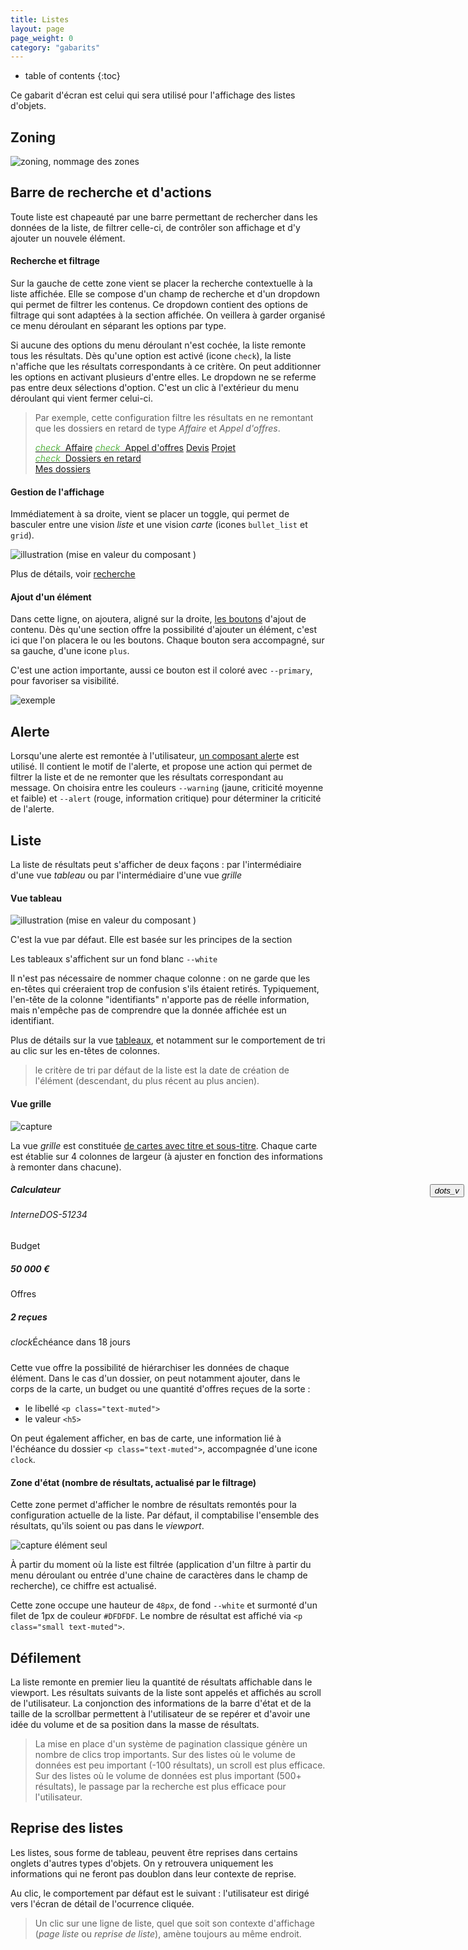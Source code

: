 ```yaml
---
title: Listes
layout: page
page_weight: 0
category: "gabarits"
---
```

* table of contents
{:toc}

Ce gabarit d'écran est celui qui sera utilisé pour l'affichage des listes d'objets.

## Zoning ##

![ zoning, nommage des zones ](assets/images/gabarits.liste-2.png)

## Barre de recherche et d'actions ##

Toute liste est chapeauté par une barre permettant de rechercher dans les données de la liste, de filtrer celle-ci, de contrôler son affichage et d'y ajouter un nouvele élément.

#### Recherche et filtrage ####

Sur la gauche de cette zone vient se placer la recherche contextuelle à la liste affichée. Elle se compose d'un champ de recherche et d'un dropdown qui permet de filtrer les contenus. Ce dropdown contient des options de filtrage qui sont adaptées à la section affichée. On veillera à garder organisé ce menu déroulant en séparant les options par type.

Si aucune des options du menu déroulant n'est cochée, la liste remonte tous les résultats. Dès qu'une option est activé (icone `check`), la liste n'affiche que les résultats correspondants à ce critère. On peut additionner les options en activant plusieurs d'entre elles. Le dropdown ne se referme pas entre deux sélections d'option. C'est un clic à l'extérieur du menu déroulant qui vient fermer celui-ci.

> Par exemple, cette configuration filtre les résultats en ne remontant que les dossiers en retard de type *Affaire* et *Appel d'offres*.
> <div class="dropdown-menu" style="position: static;display: block; float: none; margin-bottom: 1rem;">
>   <a class="dropdown-item" href="#"><i class="ico ico-medium" style="color: #5AB445;">check</i>&nbsp;&nbsp;Affaire</a>
>   <a class="dropdown-item" href="#"><i class="ico ico-medium" style="color: #5AB445;">check</i>&nbsp;&nbsp;Appel d'offres</a>
>   <a class="dropdown-item" href="#">Devis</a>
>   <a class="dropdown-item" href="#">Projet</a>
>   <div class="dropdown-divider"></div>
>   <a class="dropdown-item" href="#"><i class="ico ico-medium" style="color: #5AB445;">check</i>&nbsp;&nbsp;Dossiers en retard</a>
>     <div class="dropdown-divider"></div>
>   <a class="dropdown-item" href="#">Mes dossiers</a>
> </div>

#### Gestion de l'affichage ####

Immédiatement à sa droite, vient se placer un toggle, qui permet de basculer entre une vision *liste* et une vision *carte* (icones `bullet_list` et `grid`).

![ illustration (mise en valeur du composant )](assets/images/gabarits.liste-3.png)

Plus de détails, voir [recherche](ux.recherche.html)

#### Ajout d'un élément ####
Dans cette ligne, on ajoutera, aligné sur la droite, [les boutons](https://getbootstrap.com/docs/4.5/components/buttons/) d'ajout de contenu. Dès qu'une section offre la possibilité d'ajouter un élément, c'est ici que l'on placera le ou les boutons. Chaque bouton sera accompagné, sur sa gauche, d'une icone `plus`.

C'est une action importante, aussi ce bouton est il coloré avec `--primary`, pour favoriser sa visibilité.

![ exemple ](assets/images/gabarits.liste-4.png)

## Alerte ##

Lorsqu'une alerte est remontée à l'utilisateur, [un composant alert](https://getbootstrap.com/docs/4.5/components/alerts/#link-color)e est utilisé. Il contient le motif de l'alerte, et propose une action qui permet de filtrer la liste et de ne remonter que les résultats correspondant au message. On choisira entre les couleurs `--warning` (jaune, criticité moyenne et faible) et `--alert` (rouge, information critique) pour déterminer la criticité de l'alerte.

## Liste ##

La liste de résultats peut s'afficher de deux façons : par l'intermédiaire d'une vue *tableau* ou par l'intermédiaire d'une vue *grille*

#### Vue tableau ####

![ illustration (mise en valeur du composant )](assets/images/gabarits.liste-5.png)

C'est la vue par défaut. Elle est basée sur les principes de la section

Les tableaux s'affichent sur un fond blanc `--white`

Il n'est pas nécessaire de nommer chaque colonne : on ne garde que les en-têtes qui créeraient trop de confusion s'ils étaient retirés. Typiquement, l'en-tête de la colonne "identifiants" n'apporte pas de réelle information, mais n'empêche pas de comprendre que la donnée affichée est un identifiant.

Plus de détails sur la vue [tableaux](comp.tableaux.html), et notamment sur le comportement de tri au clic sur les en-têtes de colonnes.

> le critère de tri par défaut de la liste est la date de création de l'élément (descendant, du plus récent au plus ancien).

#### Vue grille ####

![ capture  ](assets/images/gabarits.liste-6.png)

La vue *grille* est constituée [de cartes avec titre et sous-titre](https://getbootstrap.com/docs/4.5/components/card/#titles-text-and-links). Chaque carte est établie sur 4 colonnes de largeur (à ajuster en fonction des informations à remonter dans chacune).

<div class="card" style="width: 22rem; margin-bottom: 24px;">
  <div class="card-body">
  <button type="button" class="close" style="position: absolute; right: 6px;">
		<i class="ico ico-medium">dots_v</i>
	</button>
    <h5 class="card-title font-weight-bold mt-0">Calculateur</h5>
    <h6 class="card-subtitle text-muted">Interne<span class="font-weight-lighter ml-2">DOS-51234</span></h6>
	<div class="container mt-3">
		<div class="row">
			<div class="col pl-0">
				<p class="card-text text-muted mb-1">Budget</p>
				<h5 class="card-text mt-0 font-weight-bold">50 000 €</h5>
			</div>
	   		<div class="col">
				<p class="card-text text-muted mb-1">Offres</p>
				<h5 class="card-text mt-0 font-weight-bold" style="color: var(--success);">2 reçues</h5>
			</div>
		</div>
	</div>
	<p class="card-text text-muted mt-3 mb-0"><i class="ico ico-medium mr-2">clock</i>Échéance dans 18 jours</p>
  </div>
</div>

Cette vue offre la possibilité de hiérarchiser les données de chaque élément. Dans le cas d'un dossier, on peut notamment ajouter, dans le corps de la carte, un budget ou une quantité d'offres reçues de la sorte :
- le libellé `<p class="text-muted">`
- le valeur `<h5>`

On peut également afficher, en bas de carte, une information lié à l'échéance du dossier `<p class="text-muted">`, accompagnée d'une icone `clock`.

#### Zone d'état (nombre de résultats, actualisé par le filtrage) ####

Cette zone permet d'afficher le nombre de résultats remontés pour la configuration actuelle de la liste. Par défaut, il comptabilise l'ensemble des résultats, qu'ils soient ou pas dans le *viewport*.

![ capture élément seul ](assets/images/gabarits.liste-7.png)

À partir du moment où la liste est filtrée (application d'un filtre à partir du menu déroulant ou entrée d'une chaine de caractères dans le champ de recherche), ce chiffre est actualisé.

Cette zone occupe une hauteur de `48px`, de fond `--white` et surmonté d'un filet de 1px de couleur `#DFDFDF`. Le nombre de résultat est affiché via `<p class="small text-muted">`.

## Défilement ##

La liste remonte en premier lieu la quantité de résultats affichable dans le viewport. Les résultats suivants de la liste sont appelés et affichés au scroll de l'utilisateur. La conjonction des informations de la barre d'état et de la taille de la scrollbar permettent à l'utilisateur de se repérer et d'avoir une idée du volume et de sa position dans la masse de résultats.
> La mise en place d'un système de pagination classique génère un nombre de clics trop importants. Sur des listes où le volume de données est peu important (-100 résultats), un scroll est plus efficace. Sur des listes où le volume de données est plus important (500+ résultats), le passage par la recherche est plus efficace pour l'utilisateur.

## Reprise des listes ##

Les listes, sous forme de tableau, peuvent être reprises dans certains onglets d'autres types d'objets. On y retrouvera uniquement les informations qui ne feront pas doublon dans leur contexte de reprise. 

Au clic, le comportement par défaut est le suivant : l'utilisateur est dirigé vers l'écran de détail de l'ocurrence cliquée. 

> Un clic sur une ligne de liste, quel que soit son contexte d'affichage (*page liste* ou *reprise de liste*), amène toujours au même endroit.

